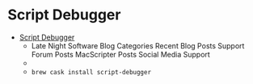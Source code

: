 # Script Debugger
- [Script Debugger](https://latenightsw.com/)
  -  Late Night Software Blog Categories Recent Blog Posts  Support Forum Posts  MacScripter Posts Social Media Support
  - 
  - `brew cask install script-debugger`
